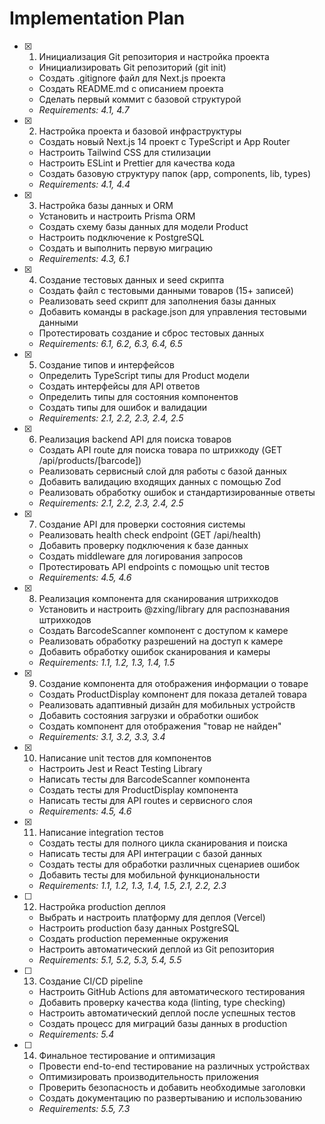 # Implementation Plan

- [x] 1. Инициализация Git репозитория и настройка проекта
  - Инициализировать Git репозиторий (git init)
  - Создать .gitignore файл для Next.js проекта
  - Создать README.md с описанием проекта
  - Сделать первый коммит с базовой структурой
  - _Requirements: 4.1, 4.7_

- [x] 2. Настройка проекта и базовой инфраструктуры
  - Создать новый Next.js 14 проект с TypeScript и App Router
  - Настроить Tailwind CSS для стилизации
  - Настроить ESLint и Prettier для качества кода
  - Создать базовую структуру папок (app, components, lib, types)
  - _Requirements: 4.1, 4.4_

- [x] 3. Настройка базы данных и ORM
  - Установить и настроить Prisma ORM
  - Создать схему базы данных для модели Product
  - Настроить подключение к PostgreSQL
  - Создать и выполнить первую миграцию
  - _Requirements: 4.3, 6.1_

- [x] 4. Создание тестовых данных и seed скрипта
  - Создать файл с тестовыми данными товаров (15+ записей)
  - Реализовать seed скрипт для заполнения базы данных
  - Добавить команды в package.json для управления тестовыми данными
  - Протестировать создание и сброс тестовых данных
  - _Requirements: 6.1, 6.2, 6.3, 6.4, 6.5_

- [x] 5. Создание типов и интерфейсов
  - Определить TypeScript типы для Product модели
  - Создать интерфейсы для API ответов
  - Определить типы для состояния компонентов
  - Создать типы для ошибок и валидации
  - _Requirements: 2.1, 2.2, 2.3, 2.4, 2.5_

- [x] 6. Реализация backend API для поиска товаров
  - Создать API route для поиска товара по штрихкоду (GET /api/products/[barcode])
  - Реализовать сервисный слой для работы с базой данных
  - Добавить валидацию входящих данных с помощью Zod
  - Реализовать обработку ошибок и стандартизированные ответы
  - _Requirements: 2.1, 2.2, 2.3, 2.4, 2.5_

- [x] 7. Создание API для проверки состояния системы
  - Реализовать health check endpoint (GET /api/health)
  - Добавить проверку подключения к базе данных
  - Создать middleware для логирования запросов
  - Протестировать API endpoints с помощью unit тестов
  - _Requirements: 4.5, 4.6_

- [x] 8. Реализация компонента для сканирования штрихкодов
  - Установить и настроить @zxing/library для распознавания штрихкодов
  - Создать BarcodeScanner компонент с доступом к камере
  - Реализовать обработку разрешений на доступ к камере
  - Добавить обработку ошибок сканирования и камеры
  - _Requirements: 1.1, 1.2, 1.3, 1.4, 1.5_

- [x] 9. Создание компонента для отображения информации о товаре
  - Создать ProductDisplay компонент для показа деталей товара
  - Реализовать адаптивный дизайн для мобильных устройств
  - Добавить состояния загрузки и обработки ошибок
  - Создать компонент для отображения "товар не найден"
  - _Requirements: 3.1, 3.2, 3.3, 3.4_

- [x] 10. Написание unit тестов для компонентов
  - Настроить Jest и React Testing Library
  - Написать тесты для BarcodeScanner компонента
  - Создать тесты для ProductDisplay компонента
  - Написать тесты для API routes и сервисного слоя
  - _Requirements: 4.5, 4.6_

- [x] 11. Написание integration тестов
  - Создать тесты для полного цикла сканирования и поиска
  - Написать тесты для API интеграции с базой данных
  - Создать тесты для обработки различных сценариев ошибок
  - Добавить тесты для мобильной функциональности
  - _Requirements: 1.1, 1.2, 1.3, 1.4, 1.5, 2.1, 2.2, 2.3_

- [ ] 12. Настройка production деплоя
  - Выбрать и настроить платформу для деплоя (Vercel)
  - Настроить production базу данных PostgreSQL
  - Создать production переменные окружения
  - Настроить автоматический деплой из Git репозитория
  - _Requirements: 5.1, 5.2, 5.3, 5.4, 5.5_

- [ ] 13. Создание CI/CD pipeline
  - Настроить GitHub Actions для автоматического тестирования
  - Добавить проверку качества кода (linting, type checking)
  - Настроить автоматический деплой после успешных тестов
  - Создать процесс для миграций базы данных в production
  - _Requirements: 5.4_

- [ ] 14. Финальное тестирование и оптимизация
  - Провести end-to-end тестирование на различных устройствах
  - Оптимизировать производительность приложения
  - Проверить безопасность и добавить необходимые заголовки
  - Создать документацию по развертыванию и использованию
  - _Requirements: 5.5, 7.3_
